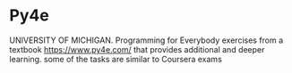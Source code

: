 # Py4e
UNIVERSITY OF MICHIGAN. Programming for Everybody 
exercises from a textbook https://www.py4e.com/ that provides additional and deeper learning. 
some of the tasks are similar to Coursera exams 
